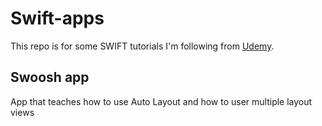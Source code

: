 # Swift-apps
This repo is for some SWIFT tutorials I'm following from [Udemy](https://www.udemy.com/devslopes-ios12/).

## Swoosh app
App that teaches how to use Auto Layout and how to user multiple layout views
